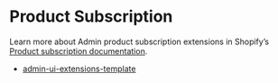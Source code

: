 # Product Subscription

Learn more about Admin product subscription extensions in Shopify’s [Product subscription documentation](https://shopify.dev/docs/apps/selling-strategies/purchase-options/app-extensions/getting-started).

- [admin-ui-extensions-template](https://github.com/Shopify/admin-ui-extensions-template/blob/main/scripts/generate/templates/PRODUCT_SUBSCRIPTION/react.template.js)
